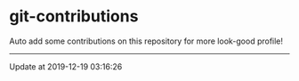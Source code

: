 # git-contributions

Auto add some contributions on this repository for more look-good profile!

---

Update at 2019-12-19 03:16:26
